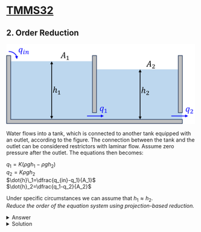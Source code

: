 # [TMMS32](./README.md)
## 2. Order Reduction

<img src="assets/images/tanks.png" width="500">

Water flows into a tank, which is connected to another tank equipped with an outlet, according to the figure. The connection between the tank and the outlet can be considered restrictors with laminar flow. Assume zero pressure after the outlet. The equations then becomes:

$q_1=K(\rho g h_1 - \rho g h_2)$\
$q_2=K\rho g h_2$\
$\dot{h}\_1=\dfrac{q_{in}-q_1}{A_1}$\
$\dot{h}_2=\dfrac{q_1-q_2}{A_2}$

Under specific circumstances we can assume that $h_1\approx h_2$. \
*Reduce the order of the equation system using projection-based reduction.*

<details>
<summary>
Answer
</summary>

$\dot{z}=-\dfrac{K\rho g}{A_1}z-\dfrac{1}{\sqrt{2}A_1}q_{in}$

</details>

<details>
<summary>Solution
</summary>
We can simplify the system and write it in matrix form:

$\mathbf{E}\begin{bmatrix}\dot{h}\_1 \\\ \dot{h}\_2\end{bmatrix}+\mathbf{A}\begin{bmatrix}h_1\\\h\_2\end{bmatrix}+\mathbf{B}\begin{bmatrix}q\_{in}\end{bmatrix}$

where

$\mathbf{E}= \begin{bmatrix} 1 & 0 \\\ 0 & 1\end{bmatrix}$

$\mathbf{A}= \begin{bmatrix} -\dfrac{K\rho g}{A_1} & \dfrac{K\rho g}{A_2} \\\ \dfrac{K\rho g}{A_2} & -2\dfrac{K\rho g}{A_2}\end{bmatrix}$

$\mathbf{B} = \begin{bmatrix}\dfrac{1}{A_1}\\\0\end{bmatrix}$

Note that $\mathbf{E}$ is not singular, so this is an ODE and not a DAE system. Introduce coordinate reduction matrix $\mathbf{V}$:

$\begin{bmatrix}h_1\\\h_2\end{bmatrix}\approx\mathbf{V}z,\quad \mathbf{V}\in\mathbb{R}^{2\times 1}$

Assuming $h_1\approx h_2 \Rightarrow \mathbf{V}=\dfrac{1}{\sqrt{2}}\begin{bmatrix}1\\\1\end{bmatrix}$

Project original system onto reduced coordinates:

$\mathbf{\hat{E}}=\mathbf{V}^T\mathbf{E}\mathbf{V}, \quad \mathbf{\hat{A}}=\mathbf{V}^T\mathbf{A}\mathbf{V}, \quad  \mathbf{\hat{B}}=\mathbf{V}^T\mathbf{B}\mathbf{V}$

This finally yields:

$\dot{z}=-\dfrac{K\rho g}{A_1}z-\dfrac{1}{\sqrt{2}A_1}q_{in}$

So we have reduced a second order ODE into a first order!
</details>
<br>


